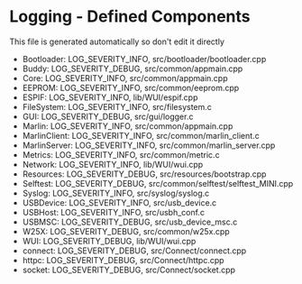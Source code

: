 # Logging - Defined Components
This file is generated automatically so don't edit it directly

- Bootloader: LOG_SEVERITY_INFO, src/bootloader/bootloader.cpp
- Buddy: LOG_SEVERITY_DEBUG, src/common/appmain.cpp
- Core: LOG_SEVERITY_INFO, src/common/appmain.cpp
- EEPROM: LOG_SEVERITY_INFO, src/common/eeprom.cpp
- ESPIF: LOG_SEVERITY_INFO, lib/WUI/espif.cpp
- FileSystem: LOG_SEVERITY_INFO, src/filesystem.c
- GUI: LOG_SEVERITY_DEBUG, src/gui/logger.c
- Marlin: LOG_SEVERITY_INFO, src/common/appmain.cpp
- MarlinClient: LOG_SEVERITY_INFO, src/common/marlin_client.c
- MarlinServer: LOG_SEVERITY_INFO, src/common/marlin_server.cpp
- Metrics: LOG_SEVERITY_INFO, src/common/metric.c
- Network: LOG_SEVERITY_INFO, lib/WUI/wui.cpp
- Resources: LOG_SEVERITY_DEBUG, src/resources/bootstrap.cpp
- Selftest: LOG_SEVERITY_DEBUG, src/common/selftest/selftest_MINI.cpp
- Syslog: LOG_SEVERITY_INFO, src/syslog/syslog.c
- USBDevice: LOG_SEVERITY_INFO, src/usb_device.c
- USBHost: LOG_SEVERITY_INFO, src/usbh_conf.c
- USBMSC: LOG_SEVERITY_DEBUG, src/usb_device_msc.c
- W25X: LOG_SEVERITY_DEBUG, src/common/w25x.cpp
- WUI: LOG_SEVERITY_DEBUG, lib/WUI/wui.cpp
- connect: LOG_SEVERITY_DEBUG, src/Connect/connect.cpp
- httpc: LOG_SEVERITY_DEBUG, src/Connect/httpc.cpp
- socket: LOG_SEVERITY_DEBUG, src/Connect/socket.cpp
